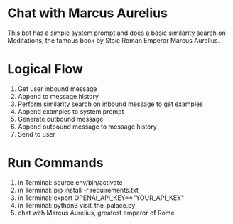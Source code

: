 # Chat with Marcus Aurelius
This bot has a simple system prompt and does a basic similarity search on Meditations, the famous book by Stoic Roman Emperor Marcus Aurelius.

# Logical Flow
1. Get user inbound message
2. Append to message history
3. Perform similarity search on inbound message to get examples
4. Append examples to system prompt
5. Generate outbound message
6. Append outbound message to message history
7. Send to user

# Run Commands
1. in Terminal: source env/bin/activate
2. in Terminal: pip install -r requirements.txt
3. in Terminal: export OPENAI_API_KEY=="YOUR_API_KEY"
4. in Terminal: python3 visit_the_palace.py
5. chat with Marcus Aurelius, greatest emperor of Rome


